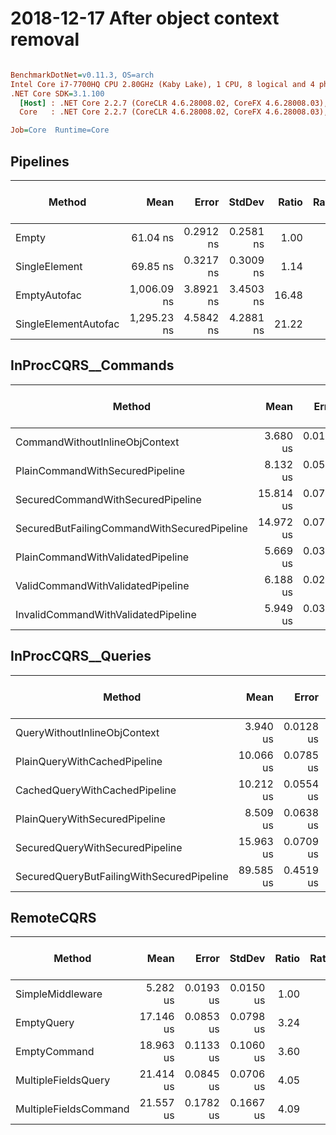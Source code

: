 # 2018-12-17 After object context removal

``` ini

BenchmarkDotNet=v0.11.3, OS=arch
Intel Core i7-7700HQ CPU 2.80GHz (Kaby Lake), 1 CPU, 8 logical and 4 physical cores
.NET Core SDK=3.1.100
  [Host] : .NET Core 2.2.7 (CoreCLR 4.6.28008.02, CoreFX 4.6.28008.03), 64bit RyuJIT
  Core   : .NET Core 2.2.7 (CoreCLR 4.6.28008.02, CoreFX 4.6.28008.03), 64bit RyuJIT

Job=Core  Runtime=Core

```

## Pipelines

|               Method |        Mean |     Error |    StdDev | Ratio | RatioSD | Gen 0/1k Op | Gen 1/1k Op | Gen 2/1k Op | Allocated Memory/Op |
|--------------------- |------------:|----------:|----------:|------:|--------:|------------:|------------:|------------:|--------------------:|
|                Empty |    61.04 ns | 0.2912 ns | 0.2581 ns |  1.00 |    0.00 |      0.0228 |           - |           - |                72 B |
|        SingleElement |    69.85 ns | 0.3217 ns | 0.3009 ns |  1.14 |    0.01 |      0.0229 |           - |           - |                72 B |
|         EmptyAutofac | 1,006.09 ns | 3.8921 ns | 3.4503 ns | 16.48 |    0.08 |      0.4368 |           - |           - |              1376 B |
| SingleElementAutofac | 1,295.23 ns | 4.5842 ns | 4.2881 ns | 21.22 |    0.09 |      0.5856 |           - |           - |              1848 B |

## InProcCQRS__Commands

|                                      Method |      Mean |     Error |    StdDev | Ratio | RatioSD | Gen 0/1k Op | Gen 1/1k Op | Gen 2/1k Op | Allocated Memory/Op |
|-------------------------------------------- |----------:|----------:|----------:|------:|--------:|------------:|------------:|------------:|--------------------:|
|              CommandWithoutInlineObjContext |  3.680 us | 0.0130 us | 0.0122 us |  1.00 |    0.00 |      1.0529 |           - |           - |             3.26 KB |
|             PlainCommandWithSecuredPipeline |  8.132 us | 0.0516 us | 0.0457 us |  2.21 |    0.02 |      1.6632 |           - |           - |             5.14 KB |
|           SecuredCommandWithSecuredPipeline | 15.814 us | 0.0779 us | 0.0729 us |  4.30 |    0.02 |      2.2583 |           - |           - |             6.98 KB |
| SecuredButFailingCommandWithSecuredPipeline | 14.972 us | 0.0722 us | 0.0640 us |  4.07 |    0.02 |      2.2888 |           - |           - |             7.05 KB |
|           PlainCommandWithValidatedPipeline |  5.669 us | 0.0372 us | 0.0330 us |  1.54 |    0.01 |      1.6174 |           - |           - |             4.98 KB |
|           ValidCommandWithValidatedPipeline |  6.188 us | 0.0293 us | 0.0274 us |  1.68 |    0.01 |      1.6174 |           - |           - |             4.98 KB |
|         InvalidCommandWithValidatedPipeline |  5.949 us | 0.0346 us | 0.0324 us |  1.62 |    0.01 |      1.6174 |           - |           - |             4.98 KB |

## InProcCQRS__Queries

|                                    Method |      Mean |     Error |    StdDev | Ratio | RatioSD | Gen 0/1k Op | Gen 1/1k Op | Gen 2/1k Op | Allocated Memory/Op |
|------------------------------------------ |----------:|----------:|----------:|------:|--------:|------------:|------------:|------------:|--------------------:|
|              QueryWithoutInlineObjContext |  3.940 us | 0.0128 us | 0.0119 us |  1.00 |    0.00 |      1.0910 |           - |           - |             3.38 KB |
|              PlainQueryWithCachedPipeline | 10.066 us | 0.0785 us | 0.0696 us |  2.56 |    0.02 |      1.3123 |           - |           - |             4.06 KB |
|             CachedQueryWithCachedPipeline | 10.212 us | 0.0554 us | 0.0463 us |  2.59 |    0.01 |      1.3123 |           - |           - |             4.06 KB |
|             PlainQueryWithSecuredPipeline |  8.509 us | 0.0638 us | 0.0597 us |  2.16 |    0.02 |      1.7090 |           - |           - |             5.26 KB |
|           SecuredQueryWithSecuredPipeline | 15.963 us | 0.0709 us | 0.0628 us |  4.05 |    0.02 |      2.2888 |           - |           - |             7.09 KB |
| SecuredQueryButFailingWithSecuredPipeline | 89.585 us | 0.4519 us | 0.4227 us | 22.74 |    0.12 |      2.5635 |           - |           - |             8.05 KB |

## RemoteCQRS

|                Method |      Mean |     Error |    StdDev | Ratio | RatioSD | Gen 0/1k Op | Gen 1/1k Op | Gen 2/1k Op | Allocated Memory/Op |
|---------------------- |----------:|----------:|----------:|------:|--------:|------------:|------------:|------------:|--------------------:|
|      SimpleMiddleware |  5.282 us | 0.0193 us | 0.0150 us |  1.00 |    0.00 |      4.3488 |           - |           - |            13.38 KB |
|            EmptyQuery | 17.146 us | 0.0853 us | 0.0798 us |  3.24 |    0.02 |      5.5847 |           - |           - |            17.23 KB |
|          EmptyCommand | 18.963 us | 0.1133 us | 0.1060 us |  3.60 |    0.02 |      5.6152 |           - |           - |            17.26 KB |
|   MultipleFieldsQuery | 21.414 us | 0.0845 us | 0.0706 us |  4.05 |    0.01 |      5.6458 |           - |           - |            17.44 KB |
| MultipleFieldsCommand | 21.557 us | 0.1782 us | 0.1667 us |  4.09 |    0.02 |      5.6458 |           - |           - |            17.35 KB |
